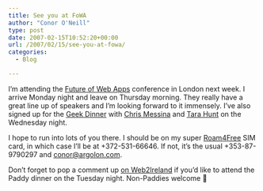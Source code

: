 ```yaml
---
title: See you at FoWA
author: "Conor O'Neill"
type: post
date: 2007-02-15T10:52:20+00:00
url: /2007/02/15/see-you-at-fowa/
categories:
  - Blog

---
```

I&#8217;m attending the [Future of Web Apps][1] conference in London next week. I arrive Monday night and leave on Thursday morning. They really have a great line up of speakers and I&#8217;m looking forward to it immensely. I&#8217;ve also signed up for the [Geek Dinner][2] with [Chris Messina][3] and [Tara Hunt][4] on the Wednesday night.

I hope to run into lots of you there. I should be on my super [Roam4Free][5] SIM card, in which case I&#8217;ll be at +372-531-66646. If not, it&#8217;s the usual +353-87-9790297 and conor@argolon.com.

Don&#8217;t forget to pop a comment up [on Web2Ireland][6] if you&#8217;d like to attend the Paddy dinner on the Tuesday night. Non-Paddies welcome 🙂

 [1]: http://www.futureofwebapps.com/
 [2]: http://www.geekdinner.co.uk/archives/2007/01/27/geekdinner-with-tara-hunt-and-chris-messina-of-citizen-agency/
 [3]: http://factoryjoe.com/blog/
 [4]: http://www.horsepigcow.com/
 [5]: http://www.roam4free.ie/
 [6]: http://www.web2ireland.org/?p=254